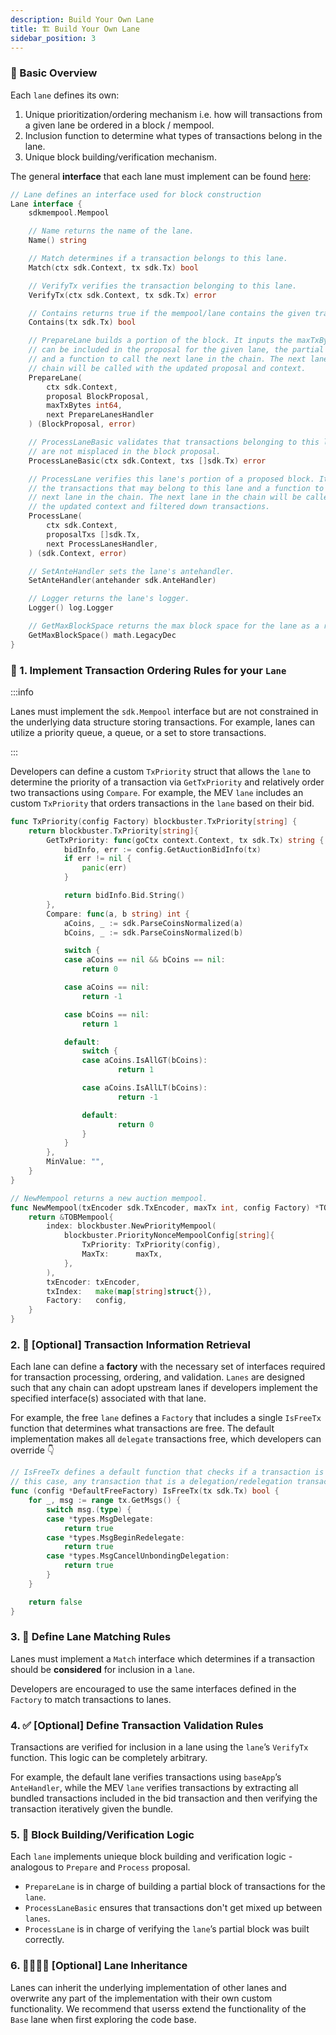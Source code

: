 ```yaml
---
description: Build Your Own Lane
title: 🏗️ Build Your Own Lane
sidebar_position: 3
---
```


### 🔎 Basic Overview

Each `lane` defines its own:

1. Unique prioritization/ordering mechanism i.e. how will transactions from a given lane be ordered in a block / mempool.
2. Inclusion function to determine what types of transactions belong in the lane.
3. Unique block building/verification mechanism.

<!-- TODO: David update this link -->

The general **interface** that each lane must implement can be found [here](https://github.com/skip-mev/pob/blob/main/blockbuster/lane.go):

```go
// Lane defines an interface used for block construction
Lane interface {
    sdkmempool.Mempool

    // Name returns the name of the lane.
    Name() string

    // Match determines if a transaction belongs to this lane.
    Match(ctx sdk.Context, tx sdk.Tx) bool

    // VerifyTx verifies the transaction belonging to this lane.
    VerifyTx(ctx sdk.Context, tx sdk.Tx) error

    // Contains returns true if the mempool/lane contains the given transaction.
    Contains(tx sdk.Tx) bool

    // PrepareLane builds a portion of the block. It inputs the maxTxBytes that
    // can be included in the proposal for the given lane, the partial proposal,
    // and a function to call the next lane in the chain. The next lane in the
    // chain will be called with the updated proposal and context.
    PrepareLane(
        ctx sdk.Context,
        proposal BlockProposal,
        maxTxBytes int64,
        next PrepareLanesHandler
    ) (BlockProposal, error)

    // ProcessLaneBasic validates that transactions belonging to this lane
    // are not misplaced in the block proposal.
    ProcessLaneBasic(ctx sdk.Context, txs []sdk.Tx) error

    // ProcessLane verifies this lane's portion of a proposed block. It inputs
    // the transactions that may belong to this lane and a function to call the
    // next lane in the chain. The next lane in the chain will be called with
    // the updated context and filtered down transactions.
    ProcessLane(
        ctx sdk.Context,
        proposalTxs []sdk.Tx,
        next ProcessLanesHandler,
    ) (sdk.Context, error)

    // SetAnteHandler sets the lane's antehandler.
    SetAnteHandler(antehander sdk.AnteHandler)

    // Logger returns the lane's logger.
    Logger() log.Logger

    // GetMaxBlockSpace returns the max block space for the lane as a relative percentage.
    GetMaxBlockSpace() math.LegacyDec
}
```

### 🔀 1. Implement Transaction Ordering Rules for your `Lane`

:::info

Lanes must implement the `sdk.Mempool` interface but are not constrained in the underlying data structure storing transactions. For example, lanes can utilize a priority queue, a queue, or a set to store transactions.

:::

Developers can define a custom `TxPriority` struct that allows the `lane` to determine the priority of a transaction via `GetTxPriority` and relatively order two transactions using `Compare`. For example, the MEV `lane` includes an custom `TxPriority` that orders transactions in the `lane` based on their bid.

<!-- TODO: David update names from Blockbuster -->

```go
func TxPriority(config Factory) blockbuster.TxPriority[string] {
    return blockbuster.TxPriority[string]{
        GetTxPriority: func(goCtx context.Context, tx sdk.Tx) string {
            bidInfo, err := config.GetAuctionBidInfo(tx)
            if err != nil {
                panic(err)
            }

            return bidInfo.Bid.String()
        },
        Compare: func(a, b string) int {
            aCoins, _ := sdk.ParseCoinsNormalized(a)
            bCoins, _ := sdk.ParseCoinsNormalized(b)

            switch {
            case aCoins == nil && bCoins == nil:
                return 0

            case aCoins == nil:
                return -1

            case bCoins == nil:
                return 1

            default:
                switch {
                case aCoins.IsAllGT(bCoins):
                        return 1

                case aCoins.IsAllLT(bCoins):
                        return -1

                default:
                        return 0
                }
            }
        },
        MinValue: "",
    }
}

// NewMempool returns a new auction mempool.
func NewMempool(txEncoder sdk.TxEncoder, maxTx int, config Factory) *TOBMempool {
    return &TOBMempool{
        index: blockbuster.NewPriorityMempool(
            blockbuster.PriorityNonceMempoolConfig[string]{
                TxPriority: TxPriority(config),
                MaxTx:      maxTx,
            },
        ),
        txEncoder: txEncoder,
        txIndex:   make(map[string]struct{}),
        Factory:   config,
    }
}
```

### 2. 🔬 [Optional] Transaction Information Retrieval

Each lane can define a **factory** with the necessary set of interfaces required for transaction processing, ordering, and validation. `Lanes` are designed such that any chain can adopt upstream lanes if developers implement the specified interface(s) associated with that lane.

For example, the free `lane` defines a `Factory` that includes a single `IsFreeTx` function that determines what transactions are free. The default implementation makes all `delegate` transactions free, which developers can override 👇

```go
// IsFreeTx defines a default function that checks if a transaction is free. In
// this case, any transaction that is a delegation/redelegation transaction is free.
func (config *DefaultFreeFactory) IsFreeTx(tx sdk.Tx) bool {
    for _, msg := range tx.GetMsgs() {
        switch msg.(type) {
        case *types.MsgDelegate:
            return true
        case *types.MsgBeginRedelegate:
            return true
        case *types.MsgCancelUnbondingDelegation:
            return true
        }
    }

    return false
}
```

### 3. 👀 Define Lane Matching Rules

Lanes must implement a `Match` interface which determines if a transaction should be **considered** for inclusion in a `lane`.

Developers are encouraged to use the same interfaces defined in the `Factory` to match transactions to lanes.

<!-- TODO: @David add example -->

### 4. ✅ [Optional] Define Transaction Validation Rules

Transactions are verified for inclusion in a lane using the `lane`’s `VerifyTx` function. This logic can be completely arbitrary.

For example, the default lane verifies transactions using `baseApp`’s `AnteHandler`, while the MEV `lane` verifies transactions by extracting all bundled transactions included in the bid transaction and then verifying the transaction iteratively given the bundle.

<!-- TODO: @David add actual steps here -->

### 5. 🫡 Block Building/Verification Logic

Each `lane` implements unieque block building and verification logic - analogous to `Prepare` and `Process` proposal.

- `PrepareLane` is in charge of building a partial block of transactions for the `lane`.
- `ProcessLaneBasic` ensures that transactions don't get mixed up between `lanes`.
- `ProcessLane` is in charge of verifying the `lane`’s partial block was built correctly.

<!-- TODO: @David add setup instructions here -->

### 6. 👨‍👩‍👧‍👦 [Optional] Lane Inheritance

Lanes can inherit the underlying implementation of other lanes and overwrite any part of the implementation with their own custom functionality. We recommend that userss extend the functionality of the `Base` lane when first exploring the code base.

<!-- TODO: @David add example here -->

